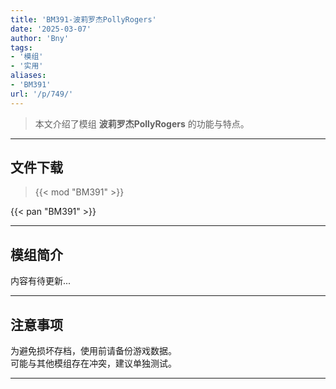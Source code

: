```yaml
---
title: 'BM391-波莉罗杰PollyRogers'
date: '2025-03-07'
author: 'Bny'
tags:
- '模组'
- '实用'
aliases:
- 'BM391'
url: '/p/749/'
---
```


> 本文介绍了模组 **波莉罗杰PollyRogers** 的功能与特点。

---

## 文件下载  

> {{< mod "BM391" >}}  

{{< pan "BM391" >}}  

---

## 模组简介

>  
内容有待更新...  

---

## 注意事项

>  
为避免损坏存档，使用前请备份游戏数据。  
可能与其他模组存在冲突，建议单独测试。  

---

